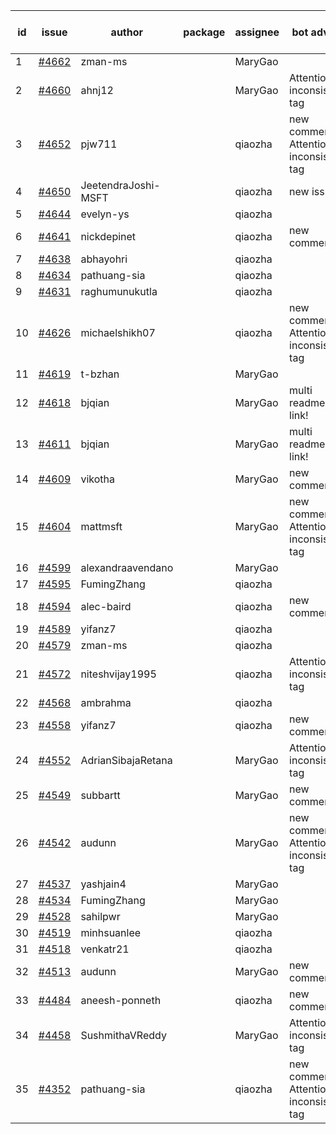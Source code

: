| id | issue | author | package | assignee | bot advice | created date of issue | target release date | date from target |
| ------ | ------ | ------ | ------ | ------ | ------ | ------ | ------ | :-----: |
| 1 | [#4662](https://github.com/Azure/sdk-release-request/issues/4662) | zman-ms |  | MaryGao |  | 10-18 |  | 0 |
| 2 | [#4660](https://github.com/Azure/sdk-release-request/issues/4660) | ahnj12 |  | MaryGao | Attention to inconsistent tag | 10-17 | 11-24 |  |
| 3 | [#4652](https://github.com/Azure/sdk-release-request/issues/4652) | pjw711 |  | qiaozha | new comment. Attention to inconsistent tag | 10-13 | 11-24 |  |
| 4 | [#4650](https://github.com/Azure/sdk-release-request/issues/4650) | JeetendraJoshi-MSFT |  | qiaozha | new issue. | 10-13 | 11-24 |  |
| 5 | [#4644](https://github.com/Azure/sdk-release-request/issues/4644) | evelyn-ys |  | qiaozha |  | 10-13 | 10-27 |  |
| 6 | [#4641](https://github.com/Azure/sdk-release-request/issues/4641) | nickdepinet |  | qiaozha | new comment. | 10-12 | 10-27 |  |
| 7 | [#4638](https://github.com/Azure/sdk-release-request/issues/4638) | abhayohri |  | qiaozha |  | 10-12 | 10-27 |  |
| 8 | [#4634](https://github.com/Azure/sdk-release-request/issues/4634) | pathuang-sia |  | qiaozha |  | 10-12 | 10-27 |  |
| 9 | [#4631](https://github.com/Azure/sdk-release-request/issues/4631) | raghumunukutla |  | qiaozha |  | 10-12 | 10-27 |  |
| 10 | [#4626](https://github.com/Azure/sdk-release-request/issues/4626) | michaelshikh07 |  | qiaozha | new comment. Attention to inconsistent tag | 10-09 | 10-27 |  |
| 11 | [#4619](https://github.com/Azure/sdk-release-request/issues/4619) | t-bzhan |  | MaryGao |  | 10-08 | 10-27 |  |
| 12 | [#4618](https://github.com/Azure/sdk-release-request/issues/4618) | bjqian |  | MaryGao | multi readme link! | 10-07 | 10-27 |  |
| 13 | [#4611](https://github.com/Azure/sdk-release-request/issues/4611) | bjqian |  | MaryGao | multi readme link! | 10-07 | 10-27 |  |
| 14 | [#4609](https://github.com/Azure/sdk-release-request/issues/4609) | vikotha |  | MaryGao | new comment. | 10-06 | 10-27 |  |
| 15 | [#4604](https://github.com/Azure/sdk-release-request/issues/4604) | mattmsft |  | MaryGao | new comment. Attention to inconsistent tag | 10-03 | 10-27 |  |
| 16 | [#4599](https://github.com/Azure/sdk-release-request/issues/4599) | alexandraavendano |  | MaryGao |  | 10-02 | 10-27 |  |
| 17 | [#4595](https://github.com/Azure/sdk-release-request/issues/4595) | FumingZhang |  | qiaozha |  | 09-29 | 10-27 |  |
| 18 | [#4594](https://github.com/Azure/sdk-release-request/issues/4594) | alec-baird |  | qiaozha | new comment. | 09-28 | 10-27 |  |
| 19 | [#4589](https://github.com/Azure/sdk-release-request/issues/4589) | yifanz7 |  | qiaozha |  | 09-28 | 10-27 |  |
| 20 | [#4579](https://github.com/Azure/sdk-release-request/issues/4579) | zman-ms |  | qiaozha |  | 09-26 | 10-27 |  |
| 21 | [#4572](https://github.com/Azure/sdk-release-request/issues/4572) | niteshvijay1995 |  | qiaozha | Attention to inconsistent tag | 09-26 | 10-27 |  |
| 22 | [#4568](https://github.com/Azure/sdk-release-request/issues/4568) | ambrahma |  | qiaozha |  | 09-25 | 10-27 |  |
| 23 | [#4558](https://github.com/Azure/sdk-release-request/issues/4558) | yifanz7 |  | qiaozha | new comment. | 09-25 | 10-27 |  |
| 24 | [#4552](https://github.com/Azure/sdk-release-request/issues/4552) | AdrianSibajaRetana |  | MaryGao | Attention to inconsistent tag | 09-22 | 10-27 |  |
| 25 | [#4549](https://github.com/Azure/sdk-release-request/issues/4549) | subbartt |  | MaryGao | new comment. | 09-22 | 10-27 |  |
| 26 | [#4542](https://github.com/Azure/sdk-release-request/issues/4542) | audunn |  | MaryGao | new comment. Attention to inconsistent tag | 09-21 | 10-27 |  |
| 27 | [#4537](https://github.com/Azure/sdk-release-request/issues/4537) | yashjain4 |  | MaryGao |  | 09-21 | 10-27 |  |
| 28 | [#4534](https://github.com/Azure/sdk-release-request/issues/4534) | FumingZhang |  | MaryGao |  | 09-21 | 10-27 |  |
| 29 | [#4528](https://github.com/Azure/sdk-release-request/issues/4528) | sahilpwr |  | MaryGao |  | 09-20 | 10-27 |  |
| 30 | [#4519](https://github.com/Azure/sdk-release-request/issues/4519) | minhsuanlee |  | qiaozha |  | 09-13 | 10-27 |  |
| 31 | [#4518](https://github.com/Azure/sdk-release-request/issues/4518) | venkatr21 |  | qiaozha |  | 09-13 | 10-27 |  |
| 32 | [#4513](https://github.com/Azure/sdk-release-request/issues/4513) | audunn |  | MaryGao | new comment. | 09-08 | 10-27 |  |
| 33 | [#4484](https://github.com/Azure/sdk-release-request/issues/4484) | aneesh-ponneth |  | qiaozha | new comment. | 08-31 | 09-22 |  |
| 34 | [#4458](https://github.com/Azure/sdk-release-request/issues/4458) | SushmithaVReddy |  | MaryGao | Attention to inconsistent tag | 08-23 | 09-22 |  |
| 35 | [#4352](https://github.com/Azure/sdk-release-request/issues/4352) | pathuang-sia |  | qiaozha | new comment. Attention to inconsistent tag | 07-20 | 09-22 |  |
